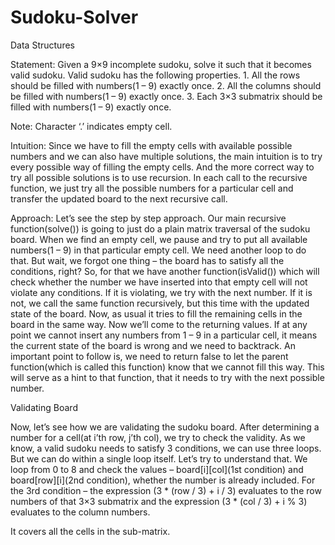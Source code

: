 # Sudoku-Solver
Data Structures

Statement:
Given a 9×9 incomplete sudoku, solve it such that it becomes valid sudoku. Valid sudoku has the following properties.
      1. All the rows should be filled with numbers(1 – 9) exactly once.
      2. All the columns should be filled with numbers(1 – 9) exactly once.
      3. Each 3×3 submatrix should be filled with numbers(1 – 9) exactly once.

Note: Character ‘.’ indicates empty cell.

Intuition:
Since we have to fill the empty cells with available possible numbers and we can also have multiple solutions, the main intuition is to try every possible way of filling the empty cells. And the more correct way to try all possible solutions is to use recursion. In each call to the recursive function, we just try all the possible numbers for a particular cell and transfer the updated board to the next recursive call.

Approach:
Let’s see the step by step approach. Our main recursive function(solve()) is going to just do a plain matrix traversal of the sudoku board. When we find an empty cell, we pause and try to put all available numbers(1 – 9) in that particular empty cell.
We need another loop to do that. But wait, we forgot one thing – the board has to satisfy all the conditions, right? So, for that we have another function(isValid()) which will check whether the number we have inserted into that empty cell will not violate any conditions.
If it is violating, we try with the next number. If it is not, we call the same function recursively, but this time with the updated state of the board. Now, as usual it tries to fill the remaining cells in the board in the same way.
Now we’ll come to the returning values. If at any point we cannot insert any numbers from 1 – 9 in a particular cell, it means the current state of the board is wrong and we need to backtrack. An important point to follow is, we need to return false to let the parent function(which is called this function) know that we cannot fill this way. This will serve as a hint to that function, that it needs to try with the next possible number.

Validating Board

Now, let’s see how we are validating the sudoku board. After determining a number for a cell(at i’th row, j’th col), we try to check the validity. As we know, a valid sudoku needs to satisfy 3 conditions, we can use three loops. But we can do within a single loop itself. Let’s try to understand that.
We loop from 0 to 8 and check the values – board[i][col](1st condition) and board[row][i](2nd condition), whether the number is already included. For the 3rd condition – the expression (3 * (row / 3) + i / 3) evaluates to the row numbers of that 3×3 submatrix and the expression (3 * (col / 3) + i % 3) evaluates to the column numbers.

It covers all the cells in the sub-matrix.
